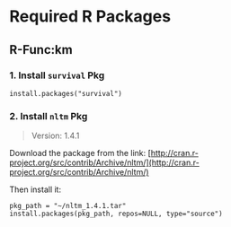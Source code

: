 # Required R Packages

## R-Func:km

### 1. Install `survival` Pkg

	install.packages("survival")
	
### 2. Install `nltm` Pkg

> Version: 1.4.1

Download the package from the link: [http://cran.r-project.org/src/contrib/Archive/nltm/](http://cran.r-project.org/src/contrib/Archive/nltm/)

Then install it: 

	pkg_path = "~/nltm_1.4.1.tar"
	install.packages(pkg_path, repos=NULL, type="source")
